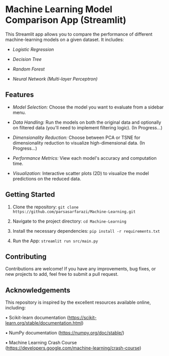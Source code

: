 # Machine Learning Model Comparison App (Streamlit)

This Streamlit app allows you to compare the performance of different machine-learning models on a given dataset. It includes:

- *Logistic Regression*

- *Decision Tree*

- *Random Forest*

- *Neural Network (Multi-layer Perceptron)*

## Features

- *Model Selection:* Choose the model you want to evaluate from a sidebar menu.

- *Data Handling:* Run the models on both the original data and optionally on filtered data (you'll need to implement filtering logic). (In Progress...)

- *Dimensionality Reduction:* Choose between PCA or TSNE for dimensionality reduction to visualize high-dimensional data. (In Progress...)

- *Performance Metrics:* View each model's accuracy and computation time.

- *Visualization:*  Interactive scatter plots (2D) to visualize the model predictions on the reduced data.

## Getting Started


1. Clone the repository:
      `git clone https://github.com/parsasarfarazi/Machine-Learning.git`
   

2. Navigate to the project directory:
      `cd Machine-Learning`
   

3. Install the necessary dependencies:
      `pip install -r requirements.txt`
   

4. Run the App:
      `streamlit run src/main.py`


## Contributing

Contributions are welcome! If you have any improvements, bug fixes, or new projects to add, feel free to submit a pull request.


## Acknowledgements

This repository is inspired by the excellent resources available online, including:

• Scikit-learn documentation (https://scikit-learn.org/stable/documentation.html)

• NumPy documentation (https://numpy.org/doc/stable/)

• Machine Learning Crash Course (https://developers.google.com/machine-learning/crash-course)
